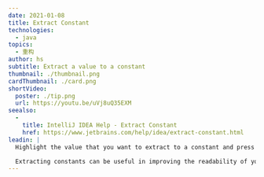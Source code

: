 ```yaml
---
date: 2021-01-08
title: Extract Constant
technologies:
  - java
topics:
  - 重构
author: hs
subtitle: Extract a value to a constant
thumbnail: ./thumbnail.png
cardThumbnail: ./card.png
shortVideo:
  poster: ./tip.png
  url: https://youtu.be/uVj8uQ35EXM
seealso:
  - 
    title: IntelliJ IDEA Help - Extract Constant
    href: https://www.jetbrains.com/help/idea/extract-constant.html
leadin: |
  Highlight the value that you want to extract to a constant and press **⌥⌘C** (macOS), or **Ctrl+Alt+C** (Windows/Linux), to extract it.

  Extracting constants can be useful in improving the readability of your code.
---
```


